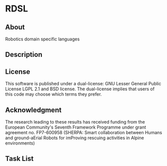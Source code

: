 RDSL
====

About
-----

Robotics domain specific languages

Description
-----------

License
-------

This software is published under a dual-license: GNU Lesser General Public License LGPL 2.1 and BSD license. The dual-license implies that users of this code may choose which terms they prefer.

Acknowledgment
--------------

The research leading to these results has received funding from the
European Community's Seventh Framework Programme under grant
agreement no. FP7-600958 (SHERPA: Smart collaboration between Humans and
ground-aErial Robots for imProving rescuing activities in Alpine
environments)

Task List
---------
